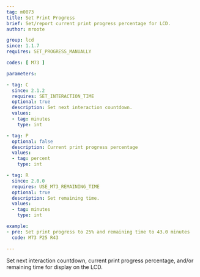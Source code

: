 ```yaml
---
tag: m0073
title: Set Print Progress
brief: Set/report current print progress percentage for LCD.
author: mroote

group: lcd
since: 1.1.7
requires: SET_PROGRESS_MANUALLY

codes: [ M73 ]

parameters:

- tag: C
  since: 2.1.2
  requires: SET_INTERACTION_TIME
  optional: true
  description: Set next interaction countdown.
  values:
  - tag: minutes
    type: int

- tag: P
  optional: false
  description: Current print progress percentage
  values:
  - tag: percent
    type: int

- tag: R
  since: 2.0.0
  requires: USE_M73_REMAINING_TIME
  optional: true
  description: Set remaining time.
  values:
  - tag: minutes
    type: int

example:
- pre: Set print progress to 25% and remaining time to 43.0 minutes
  code: M73 P25 R43

---
```


Set next interaction countdown, current print progress percentage, and/or remaining time for display on the LCD.
